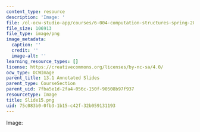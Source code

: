 ```yaml
---
content_type: resource
description: 'Image: '
file: /ol-ocw-studio-app/courses/6-004-computation-structures-spring-2017/75c083b00fb31b15c42f32b059131193_Slide15.png
file_size: 106913
file_type: image/png
image_metadata:
  caption: ''
  credit: ''
  image-alt: ''
learning_resource_types: []
license: https://creativecommons.org/licenses/by-nc-sa/4.0/
ocw_type: OCWImage
parent_title: 13.1 Annotated Slides
parent_type: CourseSection
parent_uid: 7fba5e1d-2fa4-056c-150f-90508b97f937
resourcetype: Image
title: Slide15.png
uid: 75c083b0-0fb3-1b15-c42f-32b059131193
---
```

Image: 